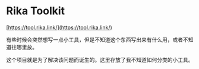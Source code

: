 # Rika Toolkit

[https://tool.rika.link/](https://tool.rika.link/)

有些时候会突然想写一点小工具，但是不知道这个东西写出来有什么用，或者不知道往哪里放。

这个项目就是为了解决该问题而诞生的。这里存放了我不知道如何分类的小工具。
